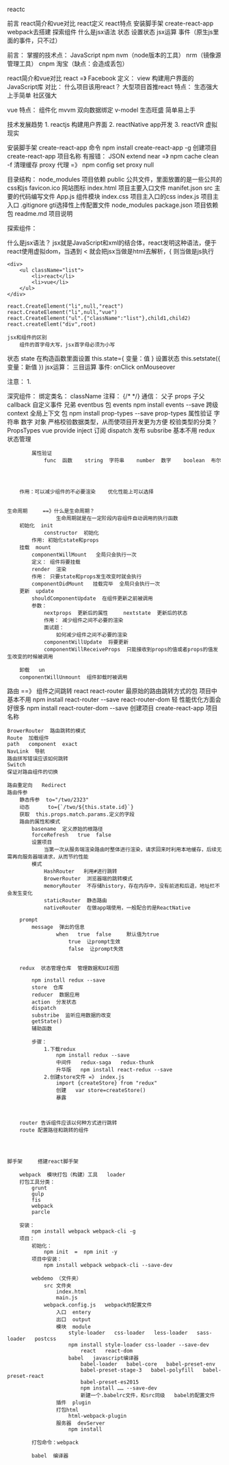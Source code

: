 reactc

前言
    react简介和vue对比
    react定义
    react特点
    安装脚手架   create-react-app     webpack去搭建
    探索组件
    什么是jsx语法
    状态
    设置状态
    jsx运算
    事件（原生js里面的事件，只不过）



前言：
    掌握的技术点：
        JavaScript
        npm
            nvm（node版本的工具）
            nrm（镜像源管理工具）
                cnpm   淘宝（缺点：会造成丢包）


react简介和vue对比
react =》 Facebook
定义：   view
构建用户界面的JavaScript库
对比：
    什么项目该用react？     大型项目首推react
    特点：
        生态强大
        上手简单
        社区强大

vue
特点：
    组件化
    mvvm
    双向数据绑定   v-model
    生态旺盛
    简单易上手


技术发展趋势
    1. reactjs   构建用户界面
    2. reactNative   app开发
    3. reactVR   虚拟现实


安装脚手架   create-react-app
命令   npm install create-react-app -g
创建项目
    create-react-app 项目名称
    有报错：
        JSON   extend   near  =》  npm cache clean -f   清理缓存
        proxy  代理  =》  npm config set proxy null

目录结构：
    node_modules   项目依赖
        public   公共文件，里面放置的是一些公共的css和js
            favicon.ico   网站图标
            index.html   项目主要入口文件
            manifet.json
        src   主要的代码编写文件
            App.js   组件模块
            index.css   项目主入口的css
            index.js   项目主入口
        .gitignore   gti选择性上传配置文件   node_modules
        package.json   项目依赖包
        readme.md   项目说明


探索组件：

什么是jsx语法？
    jsx就是JavaScript和xml的结合体，react发明这种语法，便于react使用虚拟dom，当遇到 < 就会把jsx当做是html去解析，{ 则当做是js执行

    <div>
        <ul className="list">
            <li>react</li>
            <li>vue</li>
        </ul>
    </div>

    react.CreateElement("li",null,"react")
    react.CreateElement("li",null,"vue")
    react.CreateElement("ul".{"className":"list"},child1,child2)
    react.createElemt("div",root)

    jsx和组件的区别
        组件的首字母大写，jsx首字母必须为小写


状态   state
    在构造函数里面设置
    this.state={
        变量：值
    }
设置状态
    this.setstate({
        变量：新值
    })
jsx运算：
    三目运算
事件:
    onClick   onMouseover

注意：
    1.







深究组件：
    绑定类名： className
    注释： {/* */}
    通信：
        父子   props
        子父   callback  自定义事件
        兄弟   eventbus     包  events   npm install events --save
            跨级   context  全局上下文
                包  npm install prop-types --save
                prop-types  属性验证     字符串  数字  对象
                            严格校验数据类型，从而使项目开发更为方便
                校验类型的分类？
                    PropsTypes
                vue provide inject
            订阅  dispatch    发布  subsribe     基本不用
            redux  状态管理


            属性验证
                func  函数    string  字符串    number  数字    boolean  布尔




        作用：可以减少组件的不必要渲染    优化性能上可以选择


    生命周期     ==》什么是生命周期？
                    生命周期就是在一定阶段内容组件自动调用的执行函数
        初始化  init
                constructor  初始化
            作用: 初始化state和props
        挂载  mount
            componentWillMount   全局只会执行一次
            定义： 组件将要挂载
            render  渲染
            作用： 只要state和props发生改变时就会执行
            componentDidMount   挂载完毕  全局只会执行一次
        更新  update
            shouldComponentUpdate  在组件更新之前被调用
            参数：
                nextprops  更新后的属性     nextstate  更新后的状态
                作用： 减少组件之间不必要的渲染
                面试题：
                    如何减少组件之间不必要的渲染
                componentWillUpdate  将要更新
                componentWillReceiveProps  只能接收到props的值或者props的值发生改变的时候被调用

        卸载   un
        componentWillUnmount  组件卸载时被调用




路由 ==》 组件之间跳转
    react
    react-router   最原始的路由跳转方式的包   项目中基本不用
                    npm install react-router --save
    react-router-dom    轻  性能优化方面会好很多
                        npm install react-router-dom --save
    创建项目
        create-react-app 项目名称

    BrowerRouter  路由跳转的模式
    Route  加载组件
    path   component  exact
    NavLink  导航
    路由拼写错误应该如何跳转
    Switch
    保证对路由组件的切换

    路由重定向   Redirect
    路由传参
        静态传参  to="/two/2323"
        动态      to={`/two/${this.state.id}`}
        获取  this.props.match.params.定义的字段
        路由的属性和模式
            basename  定义原始的根路径
            forceRefresh   true  false
            设置项目
                当第一次从服务端渲染路由时整体进行渲染，请求回来时利用本地缓存，后续无需再向服务器端请求，从而节约性能
            模式
                HashRouter   利用#进行跳转
                BrowerRouter  浏览器端的跳转模式
                memoryRouter  不存储history，存在内存中，没有前进和后退，地址栏不会发生变化
                staticRouter  静态路由
                nativeRouter  在做app端使用，一般配合的是ReactNative

        prompt
            message  弹出的信息
                    when   true  false     默认值为true
                        true  让prompt生效
                        false  让prompt失效


        redux  状态管理仓库  管理数据和UI视图

            npm install redux --save
            store  仓库
            reducer  数据应用
            action  分发状态
            dispatch
            substribe  监听应用数据的改变
            getState()
            辅助函数

            步骤：
                1.下载redux
                    npm install redux --save
                    中间件   redux-saga   redux-thunk
                    升华版   npm install react-redux --save
                2.创建store文件 =》 index.js
                    import {createStore} from "redux"
                    创建   var store=createStore()
                    暴露   



        router 告诉组件应该以何种方式进行跳转
        route 配置路径和跳转的组件
        



    脚手架     搭建react脚手架

        webpack  模块打包（构建）工具   loader
        打包工具分类：
            grunt
            gulp
            fis
            webpack
            parcle

        安装：
            npm install webpack webpack-cli -g
        项目：
            初始化：
                npm init  =  npm init -y
            项目中安装：
                npm install webpack webpack-cli --save-dev
            
            webdemo （文件夹）
                src 文件夹
                    index.html
                    main.js
                webpack.config.js   webpack的配置文件
                    入口  entery
                    出口  output
                    模块  module
                        style-loader   css-loader   less-loader   sass-loader   postcss
                        npm install style-loader css-loader --save-dev
                            react   react-dom
                        babel   javascript编译器
                            babel-loader   babel-core   babel-preset-env
                            babel-preset-stage-3   babel-polyfill   babel-preset-react
                            babel-preset-es2015
                            npm install …… --save-dev
                            新建一个.babelrc文件，和src同级   babel的配置文件
                    插件  plugin
                    打包html
                        html-webpack-plugin
                    服务器  devServer
                        npm install 

            打包命令：webpack

            babel  编译器

